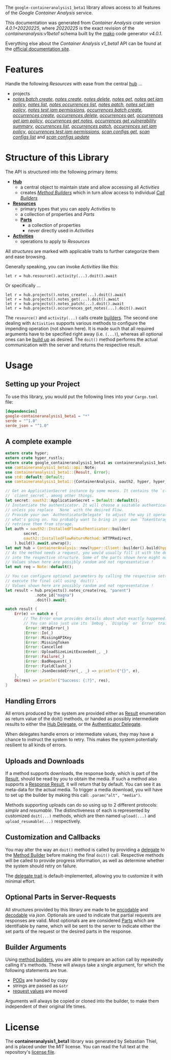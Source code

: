 <!---
DO NOT EDIT !
This file was generated automatically from 'src/generator/templates/api/README.md.mako'
DO NOT EDIT !
-->
The `google-containeranalysis1_beta1` library allows access to all features of the *Google Container Analysis* service.

This documentation was generated from *Container Analysis* crate version *4.0.1+20220225*, where *20220225* is the exact revision of the *containeranalysis:v1beta1* schema built by the [mako](http://www.makotemplates.org/) code generator *v4.0.1*.

Everything else about the *Container Analysis* *v1_beta1* API can be found at the
[official documentation site](https://cloud.google.com/container-analysis/api/reference/rest/).
# Features

Handle the following *Resources* with ease from the central [hub](https://docs.rs/google-containeranalysis1_beta1/4.0.1+20220225/google_containeranalysis1_beta1/ContainerAnalysis) ... 

* projects
 * [*notes batch create*](https://docs.rs/google-containeranalysis1_beta1/4.0.1+20220225/google_containeranalysis1_beta1/api::ProjectNoteBatchCreateCall), [*notes create*](https://docs.rs/google-containeranalysis1_beta1/4.0.1+20220225/google_containeranalysis1_beta1/api::ProjectNoteCreateCall), [*notes delete*](https://docs.rs/google-containeranalysis1_beta1/4.0.1+20220225/google_containeranalysis1_beta1/api::ProjectNoteDeleteCall), [*notes get*](https://docs.rs/google-containeranalysis1_beta1/4.0.1+20220225/google_containeranalysis1_beta1/api::ProjectNoteGetCall), [*notes get iam policy*](https://docs.rs/google-containeranalysis1_beta1/4.0.1+20220225/google_containeranalysis1_beta1/api::ProjectNoteGetIamPolicyCall), [*notes list*](https://docs.rs/google-containeranalysis1_beta1/4.0.1+20220225/google_containeranalysis1_beta1/api::ProjectNoteListCall), [*notes occurrences list*](https://docs.rs/google-containeranalysis1_beta1/4.0.1+20220225/google_containeranalysis1_beta1/api::ProjectNoteOccurrenceListCall), [*notes patch*](https://docs.rs/google-containeranalysis1_beta1/4.0.1+20220225/google_containeranalysis1_beta1/api::ProjectNotePatchCall), [*notes set iam policy*](https://docs.rs/google-containeranalysis1_beta1/4.0.1+20220225/google_containeranalysis1_beta1/api::ProjectNoteSetIamPolicyCall), [*notes test iam permissions*](https://docs.rs/google-containeranalysis1_beta1/4.0.1+20220225/google_containeranalysis1_beta1/api::ProjectNoteTestIamPermissionCall), [*occurrences batch create*](https://docs.rs/google-containeranalysis1_beta1/4.0.1+20220225/google_containeranalysis1_beta1/api::ProjectOccurrenceBatchCreateCall), [*occurrences create*](https://docs.rs/google-containeranalysis1_beta1/4.0.1+20220225/google_containeranalysis1_beta1/api::ProjectOccurrenceCreateCall), [*occurrences delete*](https://docs.rs/google-containeranalysis1_beta1/4.0.1+20220225/google_containeranalysis1_beta1/api::ProjectOccurrenceDeleteCall), [*occurrences get*](https://docs.rs/google-containeranalysis1_beta1/4.0.1+20220225/google_containeranalysis1_beta1/api::ProjectOccurrenceGetCall), [*occurrences get iam policy*](https://docs.rs/google-containeranalysis1_beta1/4.0.1+20220225/google_containeranalysis1_beta1/api::ProjectOccurrenceGetIamPolicyCall), [*occurrences get notes*](https://docs.rs/google-containeranalysis1_beta1/4.0.1+20220225/google_containeranalysis1_beta1/api::ProjectOccurrenceGetNoteCall), [*occurrences get vulnerability summary*](https://docs.rs/google-containeranalysis1_beta1/4.0.1+20220225/google_containeranalysis1_beta1/api::ProjectOccurrenceGetVulnerabilitySummaryCall), [*occurrences list*](https://docs.rs/google-containeranalysis1_beta1/4.0.1+20220225/google_containeranalysis1_beta1/api::ProjectOccurrenceListCall), [*occurrences patch*](https://docs.rs/google-containeranalysis1_beta1/4.0.1+20220225/google_containeranalysis1_beta1/api::ProjectOccurrencePatchCall), [*occurrences set iam policy*](https://docs.rs/google-containeranalysis1_beta1/4.0.1+20220225/google_containeranalysis1_beta1/api::ProjectOccurrenceSetIamPolicyCall), [*occurrences test iam permissions*](https://docs.rs/google-containeranalysis1_beta1/4.0.1+20220225/google_containeranalysis1_beta1/api::ProjectOccurrenceTestIamPermissionCall), [*scan configs get*](https://docs.rs/google-containeranalysis1_beta1/4.0.1+20220225/google_containeranalysis1_beta1/api::ProjectScanConfigGetCall), [*scan configs list*](https://docs.rs/google-containeranalysis1_beta1/4.0.1+20220225/google_containeranalysis1_beta1/api::ProjectScanConfigListCall) and [*scan configs update*](https://docs.rs/google-containeranalysis1_beta1/4.0.1+20220225/google_containeranalysis1_beta1/api::ProjectScanConfigUpdateCall)




# Structure of this Library

The API is structured into the following primary items:

* **[Hub](https://docs.rs/google-containeranalysis1_beta1/4.0.1+20220225/google_containeranalysis1_beta1/ContainerAnalysis)**
    * a central object to maintain state and allow accessing all *Activities*
    * creates [*Method Builders*](https://docs.rs/google-containeranalysis1_beta1/4.0.1+20220225/google_containeranalysis1_beta1/client::MethodsBuilder) which in turn
      allow access to individual [*Call Builders*](https://docs.rs/google-containeranalysis1_beta1/4.0.1+20220225/google_containeranalysis1_beta1/client::CallBuilder)
* **[Resources](https://docs.rs/google-containeranalysis1_beta1/4.0.1+20220225/google_containeranalysis1_beta1/client::Resource)**
    * primary types that you can apply *Activities* to
    * a collection of properties and *Parts*
    * **[Parts](https://docs.rs/google-containeranalysis1_beta1/4.0.1+20220225/google_containeranalysis1_beta1/client::Part)**
        * a collection of properties
        * never directly used in *Activities*
* **[Activities](https://docs.rs/google-containeranalysis1_beta1/4.0.1+20220225/google_containeranalysis1_beta1/client::CallBuilder)**
    * operations to apply to *Resources*

All *structures* are marked with applicable traits to further categorize them and ease browsing.

Generally speaking, you can invoke *Activities* like this:

```Rust,ignore
let r = hub.resource().activity(...).doit().await
```

Or specifically ...

```ignore
let r = hub.projects().notes_create(...).doit().await
let r = hub.projects().notes_get(...).doit().await
let r = hub.projects().notes_patch(...).doit().await
let r = hub.projects().occurrences_get_notes(...).doit().await
```

The `resource()` and `activity(...)` calls create [builders][builder-pattern]. The second one dealing with `Activities` 
supports various methods to configure the impending operation (not shown here). It is made such that all required arguments have to be 
specified right away (i.e. `(...)`), whereas all optional ones can be [build up][builder-pattern] as desired.
The `doit()` method performs the actual communication with the server and returns the respective result.

# Usage

## Setting up your Project

To use this library, you would put the following lines into your `Cargo.toml` file:

```toml
[dependencies]
google-containeranalysis1_beta1 = "*"
serde = "^1.0"
serde_json = "^1.0"
```

## A complete example

```Rust
extern crate hyper;
extern crate hyper_rustls;
extern crate google_containeranalysis1_beta1 as containeranalysis1_beta1;
use containeranalysis1_beta1::api::Note;
use containeranalysis1_beta1::{Result, Error};
use std::default::Default;
use containeranalysis1_beta1::{ContainerAnalysis, oauth2, hyper, hyper_rustls};

// Get an ApplicationSecret instance by some means. It contains the `client_id` and 
// `client_secret`, among other things.
let secret: oauth2::ApplicationSecret = Default::default();
// Instantiate the authenticator. It will choose a suitable authentication flow for you, 
// unless you replace  `None` with the desired Flow.
// Provide your own `AuthenticatorDelegate` to adjust the way it operates and get feedback about 
// what's going on. You probably want to bring in your own `TokenStorage` to persist tokens and
// retrieve them from storage.
let auth = oauth2::InstalledFlowAuthenticator::builder(
        secret,
        oauth2::InstalledFlowReturnMethod::HTTPRedirect,
    ).build().await.unwrap();
let mut hub = ContainerAnalysis::new(hyper::Client::builder().build(hyper_rustls::HttpsConnectorBuilder::new().with_native_roots().https_or_http().enable_http1().enable_http2().build()), auth);
// As the method needs a request, you would usually fill it with the desired information
// into the respective structure. Some of the parts shown here might not be applicable !
// Values shown here are possibly random and not representative !
let mut req = Note::default();

// You can configure optional parameters by calling the respective setters at will, and
// execute the final call using `doit()`.
// Values shown here are possibly random and not representative !
let result = hub.projects().notes_create(req, "parent")
             .note_id("magna")
             .doit().await;

match result {
    Err(e) => match e {
        // The Error enum provides details about what exactly happened.
        // You can also just use its `Debug`, `Display` or `Error` traits
         Error::HttpError(_)
        |Error::Io(_)
        |Error::MissingAPIKey
        |Error::MissingToken
        |Error::Cancelled
        |Error::UploadSizeLimitExceeded(_, _)
        |Error::Failure(_)
        |Error::BadRequest(_)
        |Error::FieldClash(_)
        |Error::JsonDecodeError(_, _) => println!("{}", e),
    },
    Ok(res) => println!("Success: {:?}", res),
}

```
## Handling Errors

All errors produced by the system are provided either as [Result](https://docs.rs/google-containeranalysis1_beta1/4.0.1+20220225/google_containeranalysis1_beta1/client::Result) enumeration as return value of
the doit() methods, or handed as possibly intermediate results to either the 
[Hub Delegate](https://docs.rs/google-containeranalysis1_beta1/4.0.1+20220225/google_containeranalysis1_beta1/client::Delegate), or the [Authenticator Delegate](https://docs.rs/yup-oauth2/*/yup_oauth2/trait.AuthenticatorDelegate.html).

When delegates handle errors or intermediate values, they may have a chance to instruct the system to retry. This 
makes the system potentially resilient to all kinds of errors.

## Uploads and Downloads
If a method supports downloads, the response body, which is part of the [Result](https://docs.rs/google-containeranalysis1_beta1/4.0.1+20220225/google_containeranalysis1_beta1/client::Result), should be
read by you to obtain the media.
If such a method also supports a [Response Result](https://docs.rs/google-containeranalysis1_beta1/4.0.1+20220225/google_containeranalysis1_beta1/client::ResponseResult), it will return that by default.
You can see it as meta-data for the actual media. To trigger a media download, you will have to set up the builder by making
this call: `.param("alt", "media")`.

Methods supporting uploads can do so using up to 2 different protocols: 
*simple* and *resumable*. The distinctiveness of each is represented by customized 
`doit(...)` methods, which are then named `upload(...)` and `upload_resumable(...)` respectively.

## Customization and Callbacks

You may alter the way an `doit()` method is called by providing a [delegate](https://docs.rs/google-containeranalysis1_beta1/4.0.1+20220225/google_containeranalysis1_beta1/client::Delegate) to the 
[Method Builder](https://docs.rs/google-containeranalysis1_beta1/4.0.1+20220225/google_containeranalysis1_beta1/client::CallBuilder) before making the final `doit()` call. 
Respective methods will be called to provide progress information, as well as determine whether the system should 
retry on failure.

The [delegate trait](https://docs.rs/google-containeranalysis1_beta1/4.0.1+20220225/google_containeranalysis1_beta1/client::Delegate) is default-implemented, allowing you to customize it with minimal effort.

## Optional Parts in Server-Requests

All structures provided by this library are made to be [encodable](https://docs.rs/google-containeranalysis1_beta1/4.0.1+20220225/google_containeranalysis1_beta1/client::RequestValue) and 
[decodable](https://docs.rs/google-containeranalysis1_beta1/4.0.1+20220225/google_containeranalysis1_beta1/client::ResponseResult) via *json*. Optionals are used to indicate that partial requests are responses 
are valid.
Most optionals are are considered [Parts](https://docs.rs/google-containeranalysis1_beta1/4.0.1+20220225/google_containeranalysis1_beta1/client::Part) which are identifiable by name, which will be sent to 
the server to indicate either the set parts of the request or the desired parts in the response.

## Builder Arguments

Using [method builders](https://docs.rs/google-containeranalysis1_beta1/4.0.1+20220225/google_containeranalysis1_beta1/client::CallBuilder), you are able to prepare an action call by repeatedly calling it's methods.
These will always take a single argument, for which the following statements are true.

* [PODs][wiki-pod] are handed by copy
* strings are passed as `&str`
* [request values](https://docs.rs/google-containeranalysis1_beta1/4.0.1+20220225/google_containeranalysis1_beta1/client::RequestValue) are moved

Arguments will always be copied or cloned into the builder, to make them independent of their original life times.

[wiki-pod]: http://en.wikipedia.org/wiki/Plain_old_data_structure
[builder-pattern]: http://en.wikipedia.org/wiki/Builder_pattern
[google-go-api]: https://github.com/google/google-api-go-client

# License
The **containeranalysis1_beta1** library was generated by Sebastian Thiel, and is placed 
under the *MIT* license.
You can read the full text at the repository's [license file][repo-license].

[repo-license]: https://github.com/Byron/google-apis-rsblob/main/LICENSE.md

